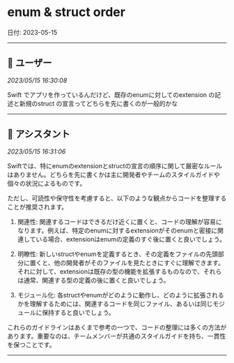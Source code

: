 # enum & struct order

日付: 2023-05-15

---

## 👤 ユーザー
*2023/05/15 16:30:08*

Swift でアプリを作っているんだけど、既存のenumに対してのextension の記述と新規のstruct の宣言ってどちらを先に書くのが一般的かな

---

## 🤖 アシスタント
*2023/05/15 16:31:06*

Swiftでは、特にenumのextensionとstructの宣言の順序に関して厳密なルールはありません。どちらを先に書くかは主に開発者やチームのスタイルガイドや個々の状況によるものです。

ただし、可読性や保守性を考慮すると、以下のような観点からコードを整理することが推奨されます。

1. 関連性: 関連するコードはできるだけ近くに置くと、コードの理解が容易になります。例えば、特定のenumに対するextensionがそのenumと密接に関連している場合、extensionはenumの定義のすぐ後に置くと良いでしょう。

2. 明瞭性: 新しいstructやenumを定義するとき、その定義をファイルの先頭部分に置くと、他の開発者がそのファイルを見たときにすぐに理解できます。それに対して、extensionは既存の型の機能を拡張するものなので、それらは通常、関連する型の定義の後に置くと良いでしょう。

3. モジュール化: 各structやenumがどのように動作し、どのように拡張されるかを理解するためには、関連するコードを同じファイル、あるいは同じモジュールに保持すると良いでしょう。

これらのガイドラインはあくまで参考の一つで、コードの整理には多くの方法があります。重要なのは、チームメンバーが共通のスタイルガイドを持ち、一貫性を保つことです。

---
